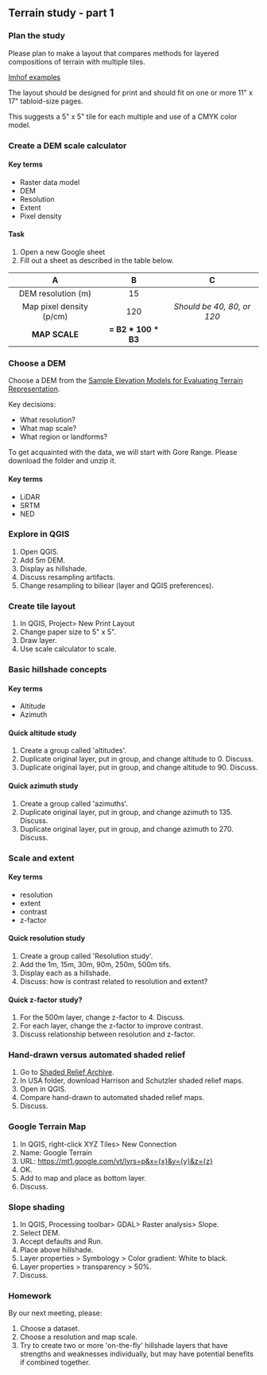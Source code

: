 ## Terrain study - part 1  


### Plan the study   

Please plan to make a layout that compares methods for layered compositions of terrain with multiple tiles.        

[Imhof examples](https://drive.google.com/file/d/1IDaugNyd9clOR7Gk6ptVxupoTwCYNGV_/view?usp=sharing)  

The layout should be designed for print and should fit on one or more 11" x 17" tabloid-size pages.  

This suggests a 5" x 5" tile for each multiple and use of a CMYK color model.  

### Create a DEM scale calculator  

#### Key terms  

- Raster data model    
- DEM  
- Resolution  
- Extent        
- Pixel density  

#### Task  

1. Open a new Google sheet  
2. Fill out a sheet as described in the table below.      

| A | B | C |
|:--: | :--: | :--: |  
| DEM resolution (m) | 15 |  
| Map pixel density (p/cm) | 120 | _Should be 40, 80, or 120_ |  
| **MAP SCALE** | __= B2 * 100 * B3__ |

### Choose a DEM  

Choose a DEM from the [Sample Elevation Models for Evaluating Terrain Representation](http://shadedrelief.com/SampleElevationModels/).  

Key decisions:  

- What resolution?  
- What map scale?    
- What region or landforms?  

To get acquainted with the data, we will start with Gore Range. Please download the folder and unzip it.     

#### Key terms

- LiDAR  
- SRTM  
- NED  

### Explore in QGIS  

1. Open QGIS.
2. Add 5m DEM.    
3. Display as hillshade.  
4. Discuss resampling artifacts.   
5. Change resampling to biliear (layer and QGIS preferences).  

### Create tile layout

1. In QGIS, Project> New Print Layout
2. Change paper size to 5" x 5".
3. Draw layer.
4. Use scale calculator to scale.  

### Basic hillshade concepts  

#### Key terms  

- Altitude  
- Azimuth  

#### Quick altitude study  

1. Create a group called 'altitudes'.    
2. Duplicate original layer, put in group, and change altitude to 0. Discuss.
3. Duplicate original layer, put in group, and change altitude to 90. Discuss.

#### Quick azimuth study  

1. Create a group called 'azimuths'.    
2. Duplicate original layer, put in group, and change azimuth to 135. Discuss.  
3. Duplicate original layer, put in group, and change azimuth to 270. Discuss.

### Scale and extent  

#### Key terms  

- resolution  
- extent  
- contrast  
- z-factor  

#### Quick resolution study

1. Create a group called 'Resolution study'.
2. Add the 1m, 15m, 30m, 90m, 250m, 500m tifs.
3. Display each as a hillshade.   
4. Discuss: how is contrast related to resolution and extent?  

#### Quick z-factor study?  

1. For the 500m layer, change z-factor to 4. Discuss.
2. For each layer, change the z-factor to improve contrast.  
3. Discuss relationship between resolution and z-factor.  

### Hand-drawn versus automated shaded relief  

1. Go to [Shaded Relief Archive](https://www.shadedreliefarchive.com/).  
2. In USA folder, download Harrison and Schutzler shaded relief maps.  
3. Open in QGIS.  
4. Compare hand-drawn to automated shaded relief maps.
5. Discuss.

### Google Terrain Map  

1. In QGIS, right-click XYZ Tiles> New Connection  
2. Name: Google Terrain  
3. URL: https://mt1.google.com/vt/lyrs=p&x={x}&y={y}&z={z}  
4. OK.
5. Add to map and place as bottom layer.  
6. Discuss.  

### Slope shading  

1. In QGIS, Processing toolbar> GDAL> Raster analysis> Slope.
2. Select DEM.
3. Accept defaults and Run.
4. Place above hillshade.
5. Layer properties > Symbology > Color gradient: White to black.
6. Layer properties > transparency > 50%.
7. Discuss.

### Homework  

By our next meeting, please:  

1. Choose a dataset.
2. Choose a resolution and map scale.  
3. Try to create two or more 'on-the-fly' hillshade layers that have strengths and weaknesses individually, but may have potential benefits if combined together.  
